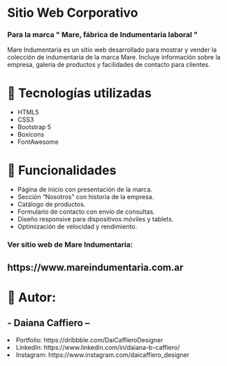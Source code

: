 <h1> Sitio Web Corporativo </h1>
<h3>Para la marca " Mare, fábrica de Indumentaria laboral "</h3>
<p>Mare Indumentaria es un sitio web desarrollado para mostrar y vender la colección de indumentaria de la marca Mare. Incluye información sobre la empresa, galería de productos y facilidades de contacto para clientes.</p>
<h1>🔹 Tecnologías utilizadas </h1>
<ul>
  <li>HTML5</li>
  <li>CSS3</li>
  <li>Bootstrap 5</li>
  <li>Boxicons</li>
  <li>FontAwesome</li>
</ul>
<h1>🔹 Funcionalidades </h1>
<ul>
  <li>Página de inicio con presentación de la marca.</li>
  <li>Sección “Nosotros” con historia de la empresa.</li>
  <li>Catálogo de productos.</li>
  <li>Formulario de contacto con envío de consultas.</li>
  <li>Diseño responsive para dispositivos móviles y tablets.</li>
  <li>Optimización de velocidad y rendimiento.</li>
</ul>

<h3> Ver sitio web de Mare Indumentaria: </h3>
<h2>https://www.mareindumentaria.com.ar</h2>

<h1>🔹 Autor: </h1>
<h2> - Daiana Caffiero – </h2>
  <li>Portfolio: https://dribbble.com/DaiCaffieroDesigner</li>
  <li>LinkedIn: https://www.linkedin.com/in/daiana-b-caffiero/</li>
  <li>Instagram: https://www.instagram.com/daicaffiero_designer</li>


